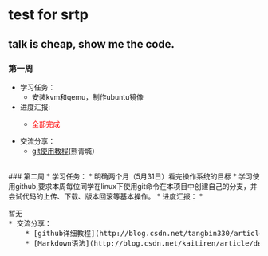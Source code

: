 # test for srtp
## talk is cheap, show me the code.
### 第一周
* 学习任务：
	* 安装kvm和qemu，制作ubuntu镜像
* 进度汇报:
	* <pre style="color:red;">全部完成</b>
* 交流分享：
	* [git使用教程](http://blog.csdn.net/hangyuanbiyesheng/article/details/6731629)(熊青城）
<br />
### 第二周
* 学习任务：
	* 明确两个月（5月31日）看完操作系统的目标
	* 学习使用github,要求本周每位同学在linux下使用git命令在本项目中创建自己的分支，并尝试代码的上传、下载、版本回滚等基本操作。
* 进度汇报：
	* <pre sytle="color:red;">暂无</b>
* 交流分享：
	* [github详细教程](http://blog.csdn.net/tangbin330/article/details/9128765)(熊青城)
	* [Markdown语法](http://blog.csdn.net/kaitiren/article/details/38513715)，即编写README.md的语法(熊青城）
<br />
